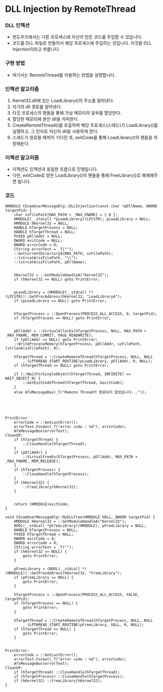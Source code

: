 # DLL Injection by RemoteThread

### DLL 인젝션
* 윈도우즈에서는 다른 프로세스에 자신이 만든 코드를 주입할 수 있습니다.
* 코드를 DLL 파일로 만들어서 해당 프로세스에 주입하는 것입니다. 이것을 DLL Injection이라고 부릅니다.

### 구현 방법
* 여기서는 RemoteThread를 이용하는 방법을 설명합니다.


### 인젝션 알고리즘

1. Kernel32.dll에 있는 LoadLibrary()의 주소를 알아낸다.
2. 자기의 dll 경로를 알아낸다.
3. 타깃 프로세스의 핸들을 통해 가상 메모리의 일부를 할당한다.
4. 할당한 메모리에 본인 dll을 카피한다.
5. CreateRemoteThread()를 호출하여 해당 프로세스(스레드)가 LoadLibrary()를 실행하고, 그 인자로 자신의 dll을 사용하게 한다.
6. 스레드가 완료될 때까지 기다린 후, exitCode를 통해 LoadLibrary()의 핸들을 저장해둔다.

### 이젝션 알고리즘

* 이젝션도 인젝션과 동일한 흐름으로 진행됩니다.
* 다만, exitCode로 받은 LoadLibrary()의 핸들을 통해 FreeLibrary()로 해제해주면 됩니다.

### 코드

```
HMODULE CExamUserMessageDlg::DLLInjection(const char *pDllName, DWORD targetPid) {
	char szFilePath[MAX_PATH + _MAX_FNAME] = { 0 };
	HMODULE(__stdcall *pLoadLibrary)(LPCSTR); pLoadLibrary = NULL;
	HMODULE hKernel32 = NULL;
	HANDLE hTargetProcess = NULL;
	HANDLE hTargetThread = NULL;
	PVOID pDllAddr = NULL;
	DWORD exitCode = NULL;
	DWORD errorCode = 0;
	CString errorText = _T("");
	::GetCurrentDirectoryA(MAX_PATH, szFilePath);
	::lstrcatA(szFilePath, "\\");
	::lstrcatA(szFilePath, pDllName);


	hKernel32 = ::GetModuleHandleA("Kernel32");
	if (hKernel32 == NULL) goto PrintError;
	

	pLoadLibrary = (HMODULE(__stdcall *)(LPCSTR))::GetProcAddress(hKernel32, "LoadLibraryA");
	if (pLoadLibrary == NULL) goto PrintError;
	

	hTargetProcess = ::OpenProcess(PROCESS_ALL_ACCESS, 0, targetPid);
	if (hTargetProcess == NULL) goto PrintError;
	

	pDllAddr = ::VirtualAllocEx(hTargetProcess, NULL, MAX_PATH + _MAX_FNAME, MEM_COMMIT, PAGE_READWRITE);
	if (pDllAddr == NULL) goto PrintError;
	::WriteProcessMemory(hTargetProcess, pDllAddr, szFilePath, lstrlenA(szFilePath), 0);

	hTargetThread = ::CreateRemoteThread(hTargetProcess, NULL, NULL
		, (LPTHREAD_START_ROUTINE)pLoadLibrary, pDllAddr, 0, NULL);
	if (hTargetThread == NULL) goto PrintError;
	
	if (::WaitForSingleObject(hTargetThread, INFINITE) == WAIT_OBJECT_0) {
		::GetExitCodeThread(hTargetThread, &exitCode);
	}
	else AfxMessageBox(_T("Remote Thread가 종료되지 않았습니다..."));

	

	

PrintError:
	errorCode = ::GetLastError();
	errorText.Format(_T("error code : %d"), errorCode);
	AfxMessageBox(errorText);
CleanUP:
	if (hTargetThread) {
		::CloseHandle(hTargetThread);
	}
	if (pDllAddr) {
		::VirtualFreeEx(hTargetProcess, pDllAddr, MAX_PATH + _MAX_FNAME, MEM_RELEASE);
	}
	if (hTargetProcess) {
		::CloseHandle(hTargetProcess);
	}
	if (hKernel32) {
		::FreeLibrary(hKernel32);
	}


	return (HMODULE)exitCode;
}
```

```
void CExamUserMessageDlg::MyDLLFree(HMODULE hDLL, DWORD targetPid) {
	HMODULE hKernel32 = ::GetModuleHandleA("Kernel32");
	BOOL(__stdcall *pFreeLibrary)(HMODULE); pFreeLibrary = NULL;
	HANDLE hTargetProcess = NULL;
	PVOID hTargetThread = NULL;
	DWORD exitCode = 0;
	DWORD errorCode = 0;
	CString errorText = _T("");
	if (hKernel32 == NULL) {
		goto PrintError;
	}

	pFreeLibrary = (BOOL(__stdcall *)(HMODULE))::GetProcAddress(hKernel32, "FreeLibrary");
	if (pFreeLibrary == NULL) {
		goto PrintError;
	}

	hTargetProcess = ::OpenProcess(PROCESS_ALL_ACCESS, FALSE, targetPid);
	if (hTargetProcess == NULL) {
		goto PrintError;
	}

	hTargetThread = ::CreateRemoteThread(hTargetProcess, NULL, NULL
		, (LPTHREAD_START_ROUTINE)pFreeLibrary, hDLL, 0, NULL);
	if (hTargetThread == NULL) {
		goto PrintError;
	}
	

PrintError:
	errorCode = ::GetLastError();
	errorText.Format(_T("error code : %d"), errorCode);
	AfxMessageBox(errorText);
CleanUP:
	if (hTargetThread) ::CloseHandle(hTargetThread);
	if (hTargetProcess) ::CloseHandle(hTargetProcess);
	if (hKernel32) ::FreeLibrary(hKernel32);
}
```
